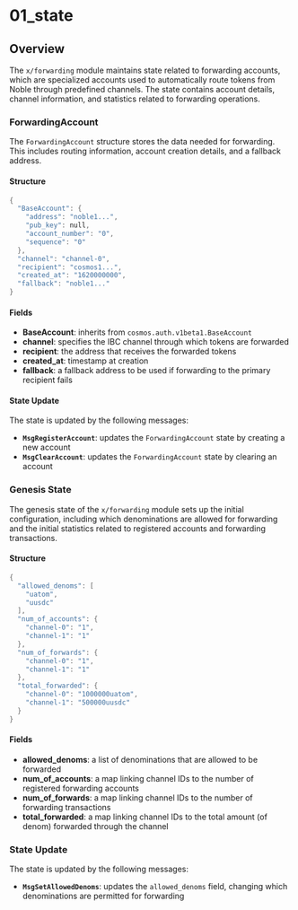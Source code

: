 # 01_state

## Overview

The `x/forwarding` module maintains state related to forwarding accounts, which are specialized accounts used to automatically route tokens from Noble through predefined channels. The state contains account details, channel information, and statistics related to forwarding operations.

### ForwardingAccount

The `ForwardingAccount` structure stores the data needed for forwarding. This includes routing information, account creation details, and a fallback address.

#### Structure

```Go
{
  "BaseAccount": {
    "address": "noble1...",
    "pub_key": null,
    "account_number": "0",
    "sequence": "0"
  },
  "channel": "channel-0",
  "recipient": "cosmos1...",
  "created_at": "1620000000",
  "fallback": "noble1..."
}
```

#### Fields

- **BaseAccount**: inherits from `cosmos.auth.v1beta1.BaseAccount`
- **channel**: specifies the IBC channel through which tokens are forwarded
- **recipient**: the address that receives the forwarded tokens
- **created_at**: timestamp at creation
- **fallback**: a fallback address to be used if forwarding to the primary recipient fails

#### State Update

The state is updated by the following messages:
- **`MsgRegisterAccount`**: updates the `ForwardingAccount` state by creating a new account
- **`MsgClearAccount`**: updates the `ForwardingAccount` state by clearing an account

### Genesis State

The genesis state of the `x/forwarding` module sets up the initial configuration, including which denominations are allowed for forwarding and the initial statistics related to registered accounts and forwarding transactions.

#### Structure

```Go
{
  "allowed_denoms": [
    "uatom",
    "uusdc"
  ],
  "num_of_accounts": {
    "channel-0": "1",
    "channel-1": "1"
  },
  "num_of_forwards": {
    "channel-0": "1",
    "channel-1": "1"
  },
  "total_forwarded": {
    "channel-0": "1000000uatom",
    "channel-1": "500000uusdc"
  }
}
```

#### Fields

- **allowed_denoms**: a list of denominations that are allowed to be forwarded
- **num_of_accounts**: a map linking channel IDs to the number of registered forwarding accounts
- **num_of_forwards**: a map linking channel IDs to the number of forwarding transactions
- **total_forwarded**: a map linking channel IDs to the total amount (of denom) forwarded through the channel

### State Update

The state is updated by the following messages:
- **`MsgSetAllowedDenoms`**: updates the `allowed_denoms` field, changing which denominations are permitted for forwarding
